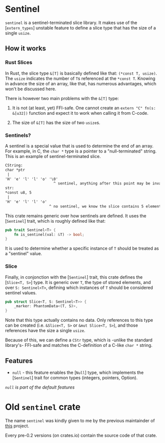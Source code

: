 # Sentinel

`sentinel` is a sentinel-terminated slice library. It makes use of the [`extern_types`] unstable feature to define a slice type that has the size of a single `usize`.

## How it works

### Rust Slices

In Rust, the slice type `&[T]` is basically defined like that: `(*const T, usize)`. The `usize` indicates the number of `T`s referenced at the `*const T`. Knowing in advance the size of an array, like that, has numerous advantages, which won't be discussed here.

There is however two main problems with the `&[T]` type:

1. It is not (at least, yet) FFI-safe. One cannot create an `extern "C" fn(s: &[u32])` function and expect it to work when calling it from C-code.

2. The size of `&[T]` has the size of two `usize`s.

### Sentinels?

A sentinel is a special value that is used to determine the end of an array. For example, in C, the `char *` type is a pointer to a "null-terminated" string. This is an example of sentinel-terminated slice.

```txt
CString:
char *ptr
 |
'H' 'e' 'l' 'l' 'o' '\0'
                      ^ sentinel, anything after this point may be invalid.
str:
*const u8, 5
 |
'H' 'e' 'l' 'l' 'o'
                    ^ no sentinel, we know the slice contains 5 elements.
```

This crate remains generic over how sentinels are defined. It uses the [`Sentinel`] trait, which is roughly defined like that:

```Rust
pub trait Sentinel<T> {
    fn is_sentinel(val: &T) -> bool;
}
```

It is used to determine whether a specific instance of `T` should be treated as a "sentinel" value.

### Slice

Finally, in conjonction with the [`Sentinel`] trait, this crate defines the [`Slice<T, S>`] type. It is generic over `T`, the type of stored elements, and over `S: Sentinel<T>`, defining which instances of `T` should be considered sentinel values.

```Rust
pub struct Slice<T, S: Sentinel<T>> {
    _marker: PhantomData<(T, S)>,
}
```

Note that this type actually contains no data. Only references to this type can be created (i.e. `&Slice<T, S>` or `&mut Slice<T, S>`), and those references have the size a single `usize`.

Because of this, we can define a `CStr` type, which is -unlike the standard library's- FFI-safe and matches the C-definition of a C-like `char *` string.

## Features

 - `null` - this feature enables the [`Null`] type, which implements the [`Sentinel`] trait for common types (integers, pointers, Option<T>).

*`null` is part of the default features*

# Old `sentinel` crate

The name `sentinel` was kindly given to me by the previous maintainder of [this](https://github.com/maidsafe-archive/sentinel) project.

Every pre-0.2 versions (on crates.io) contain the source code of that crate.
